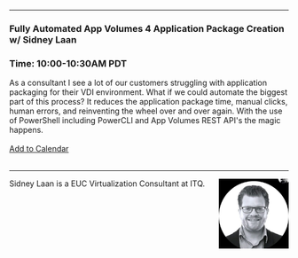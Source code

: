 <style>
  .wrapper {margin-top:75px;}
  header {top:20px!important;
  .session-wrapper{border:1px solid #36373b; border-radius:5px; padding:20px; background-color:##D3D3D3;}
  
</style>
<hr/>

### **Fully Automated App Volumes 4 Application Package Creation w/ Sidney Laan**
### **Time: 10:00-10:30AM PDT**
<div class="session-wrapper">
As a consultant I see a lot of our customers struggling with application packaging for their VDI environment. What if we could automate the biggest part of this process? It reduces the application package time, manual clicks, human errors,  and reinventing the wheel over and over again. With the use of PowerShell including PowerCLI and App Volumes REST API's the magic happens.
<br><br> 
<a title="Add to Calendar" class="addeventatc" data-id="Qb5085509" href="https://www.addevent.com/event/Qb5085509" target="_blank" rel="nofollow">Add to Calendar</a>
        <script type="text/javascript" src="https://addevent.com/libs/atc/1.6.1/atc.min.js" async defer></script>
</div>
<br> 

<hr/>
<img src="sidney_laan.jpg" alt="Sidney Laan" width="25%" align="right">
    
<p>Sidney Laan is a EUC Virtualization Consultant at ITQ.</p>
